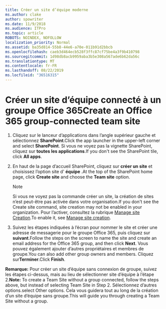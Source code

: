 ```yaml
---
title: Créer un site d’équipe moderne
ms.author: clake
author: spowriter
ms.date: 11/9/2018
ms.audience: ITPro
ms.topic: article
ROBOTS: NOINDEX, NOFOLLOW
localization_priority: Normal
ms.assetid: ba35d814-55b8-44e6-a70e-011b91d2bbcb
ms.openlocfilehash: caeb3d464ecb528f3ffc87cf75be4a3f9b410798
ms.sourcegitcommit: 1d98db8acb9959aba3b5e308a567ade6b62da56c
ms.translationtype: MT
ms.contentlocale: fr-FR
ms.lasthandoff: 08/22/2019
ms.locfileid: "36516315"
---
```

# <a name="create-an-office-365-group-connected-team-site"></a><span data-ttu-id="f2ba7-102">Créer un site d’équipe connecté à un groupe Office 365</span><span class="sxs-lookup"><span data-stu-id="f2ba7-102">Create an Office 365 group-connected team site</span></span>

1. <span data-ttu-id="f2ba7-103">Cliquez sur le lanceur d’applications dans l’angle supérieur gauche et sélectionnez **SharePoint**.</span><span class="sxs-lookup"><span data-stu-id="f2ba7-103">Click the app launcher in the upper-left corner and select **SharePoint**.</span></span> <span data-ttu-id="f2ba7-104">Si vous ne voyez pas la vignette SharePoint, cliquez sur **toutes les applications**.</span><span class="sxs-lookup"><span data-stu-id="f2ba7-104">If you don't see the SharePoint tile, click **All apps**.</span></span>
    
2. <span data-ttu-id="f2ba7-105">En haut de la page d’accueil SharePoint, cliquez sur **créer un site** et choisissez l’option site d' **équipe** .</span><span class="sxs-lookup"><span data-stu-id="f2ba7-105">At the top of the SharePoint home page, click **Create site** and choose the **Team site** option.</span></span> 
    
    > [!NOTE]
    > <span data-ttu-id="f2ba7-106">Si vous ne voyez pas la commande créer un site, la création de sites n’est peut-être pas activée dans votre organisation.</span><span class="sxs-lookup"><span data-stu-id="f2ba7-106">If you don't see the Create site command, site creation may not be enabled in your organization.</span></span> <span data-ttu-id="f2ba7-107">Pour l’activer, consultez la rubrique [Manage site Creation](https://go.microsoft.com/fwlink/?linkid=2009644).</span><span class="sxs-lookup"><span data-stu-id="f2ba7-107">To enable it, see [Manage site creation](https://go.microsoft.com/fwlink/?linkid=2009644).</span></span> 
  
3. <span data-ttu-id="f2ba7-108">Suivez les étapes indiquées à l’écran pour nommer le site et créer une adresse de messagerie pour le groupe Office 365, puis cliquez sur **suivant**.</span><span class="sxs-lookup"><span data-stu-id="f2ba7-108">Follow the steps on the screen to name the site and create an email address for the Office 365 group, and then click **Next**.</span></span> <span data-ttu-id="f2ba7-109">Vous pouvez également ajouter d’autres propriétaires et membres de groupe.</span><span class="sxs-lookup"><span data-stu-id="f2ba7-109">You can also add other group owners and members.</span></span> <span data-ttu-id="f2ba7-110">Cliquez sur**Terminer**.</span><span class="sxs-lookup"><span data-stu-id="f2ba7-110">Click **Finish**.</span></span>
  
 <span data-ttu-id="f2ba7-111">**Remarque:** Pour créer un site d’équipe sans connexion de groupe, suivez les étapes ci-dessus, mais au lieu de sélectionner site d’équipe à l’étape 2.</span><span class="sxs-lookup"><span data-stu-id="f2ba7-111">**Note:** To create a Team Site without a group connected, follow the steps above, but instead of selecting Team Site in Step 2.</span></span> <span data-ttu-id="f2ba7-112">Sélectionnez d’autres options.</span><span class="sxs-lookup"><span data-stu-id="f2ba7-112">select Other options.</span></span> <span data-ttu-id="f2ba7-113">Cela vous guidera tout au long de la création d’un site d’équipe sans groupe.</span><span class="sxs-lookup"><span data-stu-id="f2ba7-113">This will guide you through creating a Team Site without a group.</span></span> 
    

